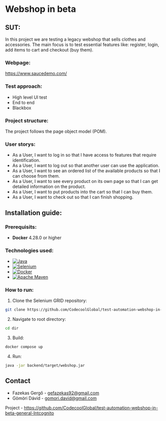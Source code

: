 # Webshop in beta
## SUT:
In this project we are testing a legacy webshop that sells clothes and accessories. The main focus is to test essential features like: register, login, add items to cart and checkout (buy them).

### Webpage:
https://www.saucedemo.com/

### Test approach:
- High level UI test
- End to end
- Blackbox

### Project structure:
The project follows the page object model (POM).

### User storys:
- As a User, I want to log in so that I have access to features that require identification.
- As a User, I want to log out so that another user can use the application.
- As a User, I want to see an ordered list of the available products so that I can choose from them.
- As a User, I want to see every product on its own page so that I can get detailed information on the product.
- As a User, I want to put products into the cart so that I can buy them.
- As a User, I want to check out so that I can finish shopping.

## Installation guide:

### Prerequisits:

- **Docker** 4.28.0 or higher

### Technologies used:
- [![Java][javaShield]][javaLink]
- [![Selenium][seleniumShield]][seleniumLink]
- [![Docker][dockerShield]][dockerLink]
- [![Apache Maven][mavenShield]][mavenLink]

### How to run:
1. Clone the Selenium GRID repository:
```sh
git clone https://github.com/CodecoolGlobal/test-automation-webshop-in-beta-general-Intcognito
```
2. Navigate to root directory:
```sh
cd dir
```
3. Build:
```sh
docker compose up
```
4. Run:
```sh
java -jar backend/target/webshop.jar
```

## Contact

- Fazekas Gergő - gefazekas92@gmail.com
- Gömöri Dávid - gomori.david@gmail.com

Project - https://github.com/CodecoolGlobal/test-automation-webshop-in-beta-general-Intcognito

<!-- Links and images -->
[javaShield]: https://img.shields.io/badge/java-%23ED8B00.svg?style=for-the-badge&logo=openjdk&logoColor=white
[javaLink]: https://www.java.com/en/
[seleniumShield]: https://img.shields.io/badge/-selenium-%43B02A?style=for-the-badge&logo=selenium&logoColor=white
[seleniumLink]: https://www.selenium.dev/
[dockerShield]: https://img.shields.io/badge/docker-%230db7ed.svg?style=for-the-badge&logo=docker&logoColor=white
[dockerLink]: https://www.docker.com/
[mavenShield]: https://img.shields.io/badge/Apache%20Maven-C71A36?style=for-the-badge&logo=Apache%20Maven&logoColor=white
[mavenLink]: https://maven.apache.org/
